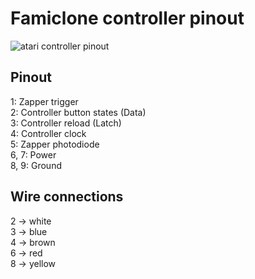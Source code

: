 # Famiclone controller pinout
![atari controller pinout](https://upload.wikimedia.org/wikipedia/commons/thumb/0/06/Numbered_DE9_Diagram.svg/177px-Numbered_DE9_Diagram.svg.png)

## Pinout
1: Zapper trigger  
2: Controller button states (Data)  
3: Controller reload (Latch)  
4: Controller clock  
5: Zapper photodiode  
6, 7: Power  
8, 9: Ground  

## Wire connections
2 -> white  
3 -> blue  
4 -> brown  
6 -> red  
8 -> yellow  
